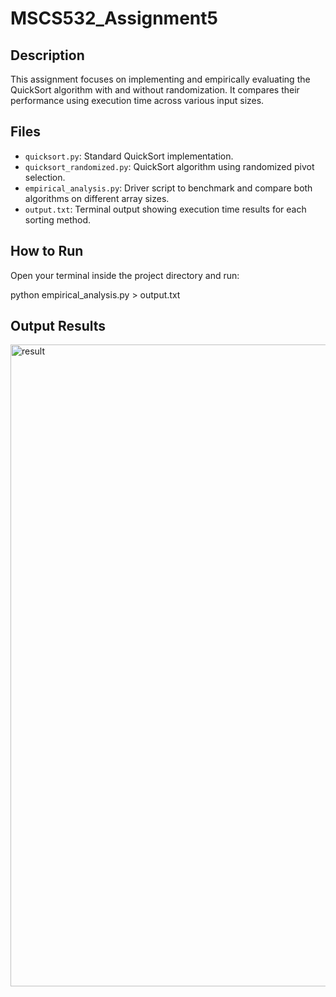 # MSCS532_Assignment5

## Description
This assignment focuses on implementing and empirically evaluating the QuickSort algorithm with and without randomization. It compares their performance using execution time across various input sizes.

## Files

- `quicksort.py`: Standard QuickSort implementation.
- `quicksort_randomized.py`: QuickSort algorithm using randomized pivot selection.
- `empirical_analysis.py`: Driver script to benchmark and compare both algorithms on different array sizes.
- `output.txt`: Terminal output showing execution time results for each sorting method.

## How to Run
Open your terminal inside the project directory and run:

python empirical_analysis.py > output.txt

## Output Results
<img width="1918" height="1027" alt="result" src="https://github.com/user-attachments/assets/b9903fb3-9ca9-471c-abd7-538918bbf262" />

